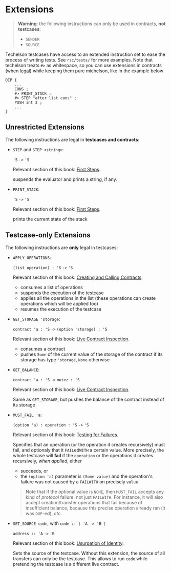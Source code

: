 # Extensions

> **Warning**: the following instructions can only be used in contracts, **not testcases**:
> - `SENDER`
> - `SOURCE`

Techelson testcases have access to an extended instruction set to ease the process of writing
tests. See `rsc/tests/` for more examples. Note that techelson treats `#>` as whitespace, so you
can use extensions in contracts (when [legal](#unrestricted-extensions)) while keeping them pure
michelson, like in the example below

```
DIP {
    ...
    CONS ;
    #> PRINT_STACK ;
    #> STEP "after list cons" ;
    PUSH int 3 ;
    ...
}
```

## Unrestricted Extensions

The following instructions are legal in **testcases and contracts**:

- `STEP` and `STEP <string>`:

    `'S` `->` `'S`

    Relevant section of this book: [First Steps].

    suspends the evaluator and prints a string, if any.

- `PRINT_STACK`:

    `'S` `->` `'S`

    Relevant section of this book: [First Steps].

    prints the current state of the stack

## Testcase-only Extensions

The following instructions are **only** legal in testcases:

- `APPLY_OPERATIONS`:

    `(list operation) : 'S` `->` `'S`

    Relevant section of this book: [Creating and Calling Contracts].

    - consumes a list of operations
    - suspends the execution of the testcase
    - applies all the operations in the list (these operations can create operations which will be
        applied too)
    - resumes the execution of the testcase

- `GET_STORAGE 'storage`:

    `contract 'a : 'S` `->` `(option 'storage) : 'S`

    Relevant section of this book: [Live Contract Inspection].

    - consumes a contract
    - pushes `Some` of the current value of the storage of the contract if its storage has type
        `'storage`, `None` otherwise

- `GET_BALANCE`:

    `contract 'a : 'S` `->` `mutez : 'S`

    Relevant section of this book: [Live Contract Inspection].

    Same as `GET_STORAGE`, but pushes the balance of the contract instead of its storage

- `MUST_FAIL 'a`:

    `(option 'a) : operation : 'S` `->` `'S`

    Relevant section of this book: [Testing for Failures].

    Specifies that an operation (or the operation it creates recursively) must fail, and optionaly
    that it `FAIL`ed`WITH` a certain value. More precisely, the whole testcase will **fail** if the
    `operation` or the operations it creates recursively, *when applied*, either

    - succeeds, or
    - the `(option 'a)` parameter is `(Some value)` and the operation's failure was not caused by a
        `FAILWITH` on precisely `value`
    
    > Note that if the optional value is `NONE`, then `MUST_FAIL` accepts any kind of *protocol*
    > failure, not just `FAILWITH`. For instance, it will also accept creation/transfer operations
    > that fail because of insufficient balance, because this precise operation already ran (it was
    > `DUP`-ed), *etc*.

- `SET_SOURCE code`, with `code :: [ 'A -> 'B ]`

    `address :: 'A` `->` `'B`

    Relevant section of this book: [Usurpation of Identity].

    Sets the source of the testcase. Without this extension, the source of all transfers can only
    be the testcase. This allows to run `code` while pretending the testcase is a different live
    contract.

[First Steps]: ../testing/basic.md (First Steps section)
[Creating and Calling Contracts]: ../testing/contracts.md (Creating and Calling Contracts section)
[Live Contract Inspection]: ../testing/inspection.md (Live Contract Inspection section)
[Testing for Failures]: ../testing/failures.md (Testing for Failures section)
[Usurpation of Identity]: ../testing/set_source.md (Usurpation of Identity section)